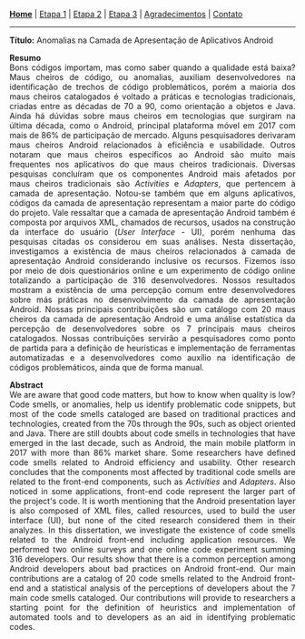 [<b>Home</b>](/master-degree-dissertation) | [Etapa 1](etapa-1) | [Etapa 2](etapa-2) | [Etapa 3](etapa-3) | [Agradecimentos](agradecimentos) | [Contato](contato)
<hr/>

**Título:** Anomalias na Camada de Apresentação de Aplicativos Android

<p style='text-align: justify;'>
<b>Resumo</b><br/>
Bons códigos importam, mas como saber quando a qualidade está baixa? Maus cheiros de código, ou anomalias, auxiliam desenvolvedores na identificação de trechos de código problemáticos, porém a maioria dos maus cheiros catalogados é voltado a práticas e tecnologias tradicionais, criadas entre as décadas de 70 a 90, como orientação a objetos e Java. Ainda há dúvidas sobre maus cheiros em tecnologias que surgiram na última década, como o Android, principal plataforma móvel em 2017 com mais de 86% de participação de mercado. Alguns pesquisadores derivaram maus cheiros Android relacionados à eficiência e usabilidade. Outros notaram que maus cheiros específicos ao Android são muito mais frequentes nos aplicativos do que maus cheiros tradicionais. Diversas pesquisas concluíram que os componentes Android mais afetados por maus cheiros tradicionais são <i>Activities</i> e <i>Adapters</i>, que pertencem à camada de apresentação. Notou-se também que em alguns aplicativos, códigos da camada de apresentação representam a maior parte do código do projeto. Vale ressaltar que a camada de apresentação Android também é composta por arquivos XML, chamados de recursos, usados na construção da interface do usuário (<i>User Interface</i> - UI), porém nenhuma das pesquisas citadas os considerou em suas análises. Nesta dissertação, investigamos a existência de maus cheiros relacionados à camada de apresentação Android considerando inclusive os recursos. Fizemos isso por meio de dois questionários online e um experimento de código online totalizando a participação de 316 desenvolvedores. Nossos resultados mostram a existência de uma percepção comum entre desenvolvedores sobre más práticas no desenvolvimento da camada de apresentação Android. Nossas principais contribuições são um catálogo com 20 maus cheiros da camada de apresentação Android e uma análise estatística da percepção de desenvolvedores sobre os 7 principais maus cheiros catalogados. Nossas contribuições servirão a pesquisadores como ponto de partida para a definição de heurísticas e implementação de ferramentas automatizadas e a desenvolvedores como auxílio na identificação de códigos problemáticos, ainda que de forma manual.
</p>

<p style='text-align: justify;'>
<b>Abstract</b><br/>
We are aware that good code matters, but how to know when quality is low? Code smells, or anomalies, help us identify problematic code snippets, but most of the code smells cataloged are based on traditional practices and technologies, created from the 70s through the 90s, such as object oriented and Java. There are still doubts about code smells in technologies that have emerged in the last decade, such as Android, the main mobile platform in 2017 with more than 86% market share. Some researchers have defined code smells related to Android efficiency and usability. Other research concludes that the components most affected by traditional code smells are related to the front-end components, such as <i>Activities</i> and <i>Adapters</i>. Also noticed in some applications, front-end code represent the larger part of the project's code. It is worth mentioning that the Android presentation layer is also composed of XML files, called resources, used to build the user interface (UI), but none of the cited research considered them in their analyzes. In this dissertation, we investigate the existence of code smells related to the Android front-end including application resources. We performed two online surveys and one online code experiment summing 316 developers. Our results show that there is a common perception among Android developers about bad practices on Android front-end. Our main contributions are a catalog of 20 code smells related to the Android front-end and a statistical analysis of the perceptions of developers about the 7 main code smells cataloged. Our contributions will provide to researchers a starting point for the definition of heuristics and implementation of automated tools and to developers as an aid in identifying problematic codes.

</p>

<!-- 1. Colocar tabela completa com as más práticas de baixa tb.
2. Colocar survey dois. -->